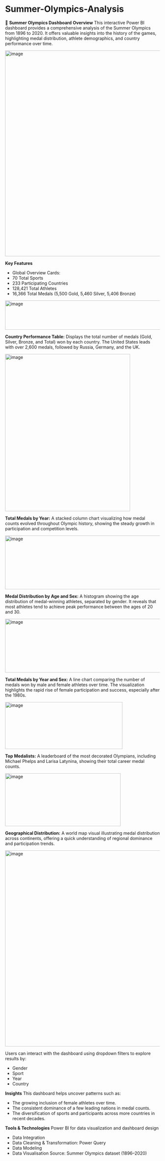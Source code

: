 # Summer-Olympics-Analysis

🏅 **Summer Olympics Dashboard**
**Overview**
This interactive Power BI dashboard provides a comprehensive analysis of the Summer Olympics from 1896 to 2020. It offers valuable insights into the history of the games, highlighting medal distribution, athlete demographics, and country performance over time.

<img width="1188" height="670" alt="image" src="https://github.com/user-attachments/assets/f7847d21-5c55-436f-8237-381385efb7ae" />


**Key Features**
- Global Overview Cards:
- 70 Total Sports
- 233 Participating Countries
- 128,421 Total Athletes
- 16,366 Total Medals (5,500 Gold, 5,460 Silver, 5,406 Bronze)

<img width="1180" height="95" alt="image" src="https://github.com/user-attachments/assets/49c0d5c1-4999-4f10-9fcb-5161bfbe89bf" />


**Country Performance Table:**
Displays the total number of medals (Gold, Silver, Bronze, and Total) won by each country. The United States leads with over 2,600 medals, followed by Russia, Germany, and the UK.

<img width="407" height="512" alt="image" src="https://github.com/user-attachments/assets/d2672c98-d05f-49d6-a61d-87c8cf6c863a" />

**Total Medals by Year:**
A stacked column chart visualizing how medal counts evolved throughout Olympic history, showing the steady growth in participation and competition levels.

<img width="773" height="175" alt="image" src="https://github.com/user-attachments/assets/47f20040-8e3b-4201-a9a5-cbc800622ff1" />

**Medal Distribution by Age and Sex:**
A histogram showing the age distribution of medal-winning athletes, separated by gender. It reveals that most athletes tend to achieve peak performance between the ages of 20 and 30.

<img width="773" height="175" alt="image" src="https://github.com/user-attachments/assets/9093b0e5-41ea-4761-82c3-8af408c765be" />

**Total Medals by Year and Sex:**
A line chart comparing the number of medals won by male and female athletes over time. The visualization highlights the rapid rise of female participation and success, especially after the 1980s.

<img width="382" height="153" alt="image" src="https://github.com/user-attachments/assets/a193daee-aaa7-4532-9054-9c106fd0e6b4" />

**Top Medalists:**
A leaderboard of the most decorated Olympians, including Michael Phelps and Larisa Latynina, showing their total career medal counts.

<img width="376" height="172" alt="image" src="https://github.com/user-attachments/assets/790a14e6-74d4-4285-9e73-6cdc827a801a" />

**Geographical Distribution:**
A world map visual illustrating medal distribution across continents, offering a quick understanding of regional dominance and participation trends.

<img width="1158" height="638" alt="image" src="https://github.com/user-attachments/assets/707bfbbd-87a1-4db1-99db-75e6d800ce1e" />

Users can interact with the dashboard using dropdown filters to explore results by:
- Gender
- Sport
- Year
- Country

**Insights**
This dashboard helps uncover patterns such as:
- The growing inclusion of female athletes over time.
- The consistent dominance of a few leading nations in medal counts.
- The diversification of sports and participants across more countries in recent decades.

**Tools & Technologies**
Power BI for data visualization and dashboard design
- Data Integration
- Data Cleaning & Transformation: Power Query
- Data Modeling
- Data Visualisation
Source: Summer Olympics dataset (1896–2020)
